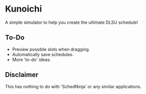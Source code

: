 # Kunoichi
A simple simulator to help you create the ultimate DLSU schedule!
## To-Do
* Preview possible slots when dragging.
* Automatically save schedules.
* More 'to-do' ideas.
## Disclaimer
This has nothing to do with 'SchedNinja' or any similar applications.
